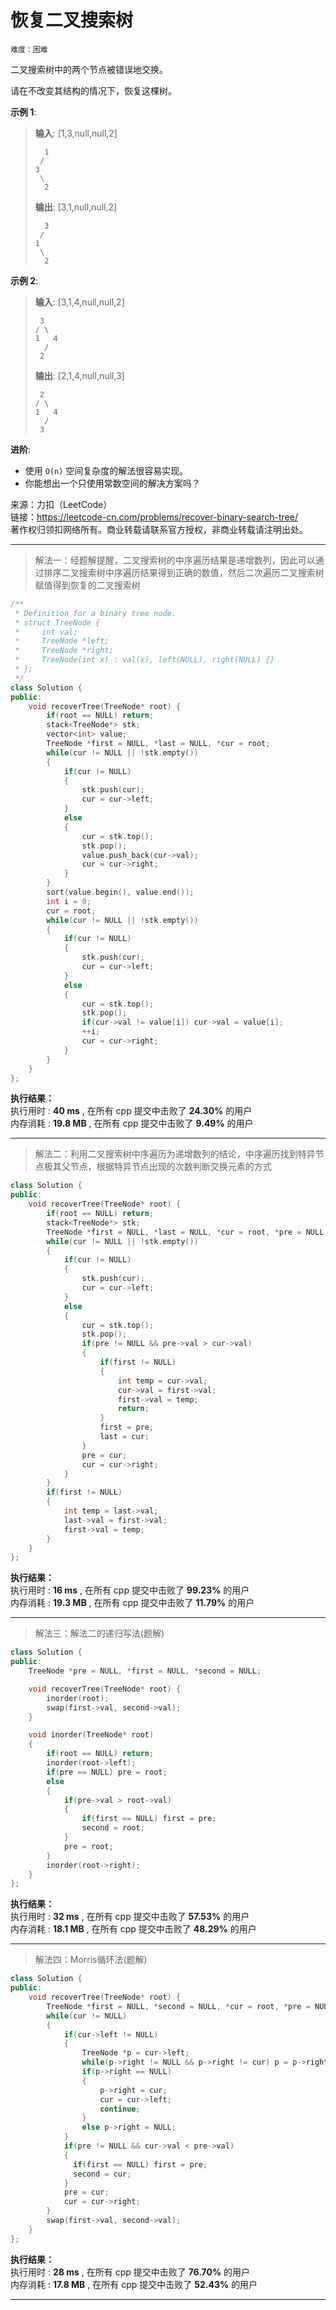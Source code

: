 # 恢复二叉搜索树 #  
`难度：困难` 

二叉搜索树中的两个节点被错误地交换。  

请在不改变其结构的情况下，恢复这棵树。  

**示例 1**:   
>**输入**: [1,3,null,null,2]   
>```  
>   1
>  /
> 3
>  \
>   2
>```  
>**输出**: [3,1,null,null,2]  
>```  
>   3
>  /
> 1
>  \
>   2
>```  

**示例 2**:   
>**输入**: [3,1,4,null,null,2]   
>```  
>  3
> / \
>1   4
>   /
>  2
>```  
>**输出**: [2,1,4,null,null,3]   
>```  
>  2
> / \
>1   4
>   /
>  3
>```  

**进阶**:
- 使用 `O(n)` 空间复杂度的解法很容易实现。  
- 你能想出一个只使用常数空间的解决方案吗？  

来源：力扣（LeetCode）  
链接：https://leetcode-cn.com/problems/recover-binary-search-tree/  
著作权归领扣网络所有。商业转载请联系官方授权，非商业转载请注明出处。  

---  
>解法一：经题解提醒，二叉搜索树的中序遍历结果是递增数列，因此可以通过排序二叉搜索树中序遍历结果得到正确的数值，然后二次遍历二叉搜索树赋值得到恢复的二叉搜索树  

```C++  
/**
 * Definition for a binary tree node.
 * struct TreeNode {
 *     int val;
 *     TreeNode *left;
 *     TreeNode *right;
 *     TreeNode(int x) : val(x), left(NULL), right(NULL) {}
 * };
 */
class Solution {
public:
    void recoverTree(TreeNode* root) {
        if(root == NULL) return;
        stack<TreeNode*> stk;
        vector<int> value;
        TreeNode *first = NULL, *last = NULL, *cur = root;
        while(cur != NULL || !stk.empty())
        {
            if(cur != NULL)
            {
                stk.push(cur);
                cur = cur->left;
            }
            else
            {
                cur = stk.top();
                stk.pop();
                value.push_back(cur->val);
                cur = cur->right;
            }
        }
        sort(value.begin(), value.end());
        int i = 0;
        cur = root;
        while(cur != NULL || !stk.empty())
        {
            if(cur != NULL)
            {
                stk.push(cur);
                cur = cur->left;
            }
            else
            {
                cur = stk.top();
                stk.pop();
                if(cur->val != value[i]) cur->val = value[i];
                ++i;
                cur = cur->right;
            }
        }
    }
};
```  

**执行结果：**  
执行用时 : **40 ms** , 在所有 cpp 提交中击败了 **24.30%** 的用户  
内存消耗 : **19.8 MB** , 在所有 cpp 提交中击败了 **9.49%** 的用户  

---  
>解法二：利用二叉搜索树中序遍历为递增数列的结论，中序遍历找到特异节点极其父节点，根据特异节点出现的次数判断交换元素的方式  

```C++  
class Solution {
public:
    void recoverTree(TreeNode* root) {
        if(root == NULL) return;
        stack<TreeNode*> stk;
        TreeNode *first = NULL, *last = NULL, *cur = root, *pre = NULL;
        while(cur != NULL || !stk.empty())
        {
            if(cur != NULL)
            {
                stk.push(cur);
                cur = cur->left;
            }
            else
            {
                cur = stk.top();
                stk.pop();
                if(pre != NULL && pre->val > cur->val)
                {
                    if(first != NULL)
                    {
                        int temp = cur->val;
                        cur->val = first->val;
                        first->val = temp;
                        return;
                    }
                    first = pre;
                    last = cur;
                }
                pre = cur;
                cur = cur->right;
            }
        }
        if(first != NULL)
        {
            int temp = last->val;
            last->val = first->val;
            first->val = temp;
        }
    }
};
```  

**执行结果：**  
执行用时 : **16 ms** , 在所有 cpp 提交中击败了 **99.23%** 的用户  
内存消耗 : **19.3 MB** , 在所有 cpp 提交中击败了 **11.79%** 的用户  

---  
>解法三：解法二的递归写法(题解)  

```C++  
class Solution {
public:
    TreeNode *pre = NULL, *first = NULL, *second = NULL;

    void recoverTree(TreeNode* root) {
        inorder(root);
        swap(first->val, second->val);
    }

    void inorder(TreeNode* root)
    {
        if(root == NULL) return;
        inorder(root->left);
        if(pre == NULL) pre = root;
        else
        {
            if(pre->val > root->val)
            {
                if(first == NULL) first = pre;
                second = root;
            }
            pre = root;
        }
        inorder(root->right);
    }
};
```  

**执行结果：**  
执行用时 : **32 ms** , 在所有 cpp 提交中击败了 **57.53%** 的用户  
内存消耗 : **18.1 MB** , 在所有 cpp 提交中击败了 **48.29%** 的用户  

---  
>解法四：Morris循环法(题解)  

```C++  
class Solution {
public:
    void recoverTree(TreeNode* root) {
        TreeNode *first = NULL, *second = NULL, *cur = root, *pre = NULL;
        while(cur != NULL)
        {
            if(cur->left != NULL)
            {
                TreeNode *p = cur->left;
                while(p->right != NULL && p->right != cur) p = p->right;
                if(p->right == NULL)
                {
                    p->right = cur;
                    cur = cur->left;
                    continue;
                }
                else p->right = NULL;
            }
            if(pre != NULL && cur->val < pre->val)
            {
              if(first == NULL) first = pre;
              second = cur;
            }
            pre = cur;
            cur = cur->right;
        }
        swap(first->val, second->val);
    }
};
```  

**执行结果：**  
执行用时 : **28 ms** , 在所有 cpp 提交中击败了 **76.70%** 的用户  
内存消耗 : **17.8 MB** , 在所有 cpp 提交中击败了 **52.43%** 的用户  

---  